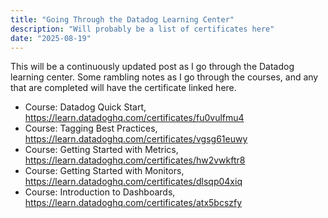```yaml
---
title: "Going Through the Datadog Learning Center"
description: "Will probably be a list of certificates here"
date: "2025-08-19"
---
```


This will be a continuously updated post as I go through the Datadog learning center. Some rambling notes as I go through the courses, and any that are completed will have the certificate linked here.

- Course: Datadog Quick Start, <https://learn.datadoghq.com/certificates/fu0vulfmu4>
- Course: Tagging Best Practices, <https://learn.datadoghq.com/certificates/vgsg61euwy>
- Course: Getting Started with Metrics, <https://learn.datadoghq.com/certificates/hw2vwkftr8>
- Course: Getting Started with Monitors, <https://learn.datadoghq.com/certificates/dlsqp04xiq>
- Course: Introduction to Dashboards, <https://learn.datadoghq.com/certificates/atx5bcszfy>
